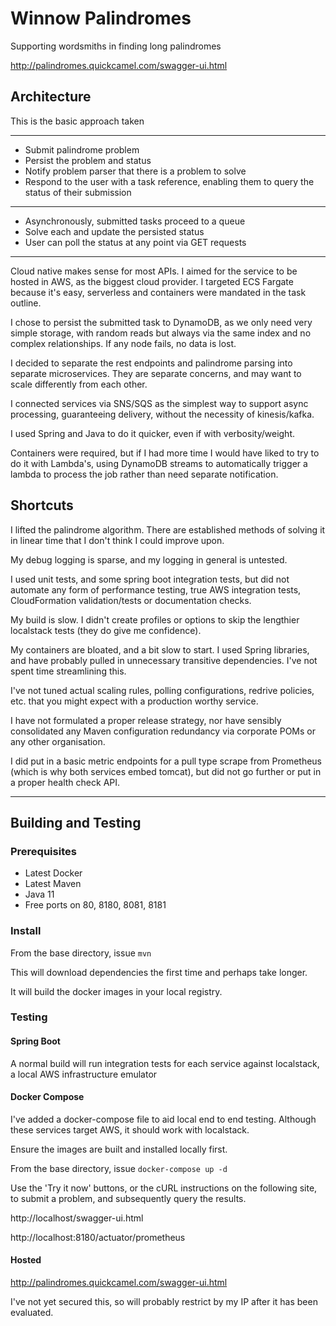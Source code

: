 # Winnow Palindromes #

Supporting wordsmiths in finding long palindromes

http://palindromes.quickcamel.com/swagger-ui.html

## Architecture ##
This is the basic approach taken

---
* Submit palindrome problem
* Persist the problem and status
* Notify problem parser that there is a problem to solve
* Respond to the user with a task reference, enabling them to query the status of their submission  
---
* Asynchronously, submitted tasks proceed to a queue
* Solve each and update the persisted status
* User can poll the status at any point via GET requests
---
Cloud native makes sense for most APIs. I aimed for the service to be hosted in AWS, as the biggest cloud provider.
I targeted ECS Fargate because it's easy, serverless and containers were mandated in the task outline.

I chose to persist the submitted task to DynamoDB, as we only need very simple storage, 
with random reads but always via the same index and no complex relationships. If any node fails, no data is lost.

I decided to separate the rest endpoints and palindrome parsing into separate microservices. They are separate concerns, 
and may want to scale differently from each other.

I connected services via SNS/SQS as the simplest way to support async processing, guaranteeing delivery, without the necessity 
of kinesis/kafka.

I used Spring and Java to do it quicker, even if with verbosity/weight.

Containers were required, but if I had more time I would have liked to try to do it with Lambda's, 
using DynamoDB streams to automatically trigger a lambda to process the job rather than need separate notification.

## Shortcuts ##

I lifted the palindrome algorithm.
There are established methods of solving it in linear time that I don't think I could improve upon.

My debug logging is sparse, and my logging in general is untested.

I used unit tests, and some spring boot integration tests, but did not automate any form of performance testing, 
true AWS integration tests, CloudFormation validation/tests or documentation checks.

My build is slow. I didn't create profiles or options to skip the lengthier localstack tests (they do give me confidence).

My containers are bloated, and a bit slow to start. I used Spring libraries, and have probably pulled in unnecessary 
transitive dependencies.
I've not spent time streamlining this.

I've not tuned actual scaling rules, polling configurations, redrive policies, etc. 
that you might expect with a production worthy service.

I have not formulated a proper release strategy, nor have sensibly consolidated any Maven configuration redundancy 
via corporate POMs or any other organisation.

I did put in a basic metric endpoints for a pull type scrape from Prometheus (which is why both services embed tomcat), 
but did not go further or put in a proper health check API.

---
## Building and Testing ##
### Prerequisites ###
* Latest Docker
* Latest Maven
* Java 11
* Free ports on 80, 8180, 8081, 8181

### Install ###
From the base directory, issue `mvn`

This will download dependencies the first time and perhaps take longer.

It will build the docker images in your local registry.

### Testing ###
#### Spring Boot ####
A normal build will run integration tests for each service against localstack, a local AWS infrastructure emulator

#### Docker Compose ####
I've added a docker-compose file to aid local end to end testing. Although these services target AWS, it should work with localstack.

Ensure the images are built and installed locally first.

From the base directory, issue `docker-compose up -d`

Use the 'Try it now' buttons, or the cURL instructions on the following site, to submit a problem, 
and subsequently query the results.

http://localhost/swagger-ui.html

http://localhost:8180/actuator/prometheus

#### Hosted ####
http://palindromes.quickcamel.com/swagger-ui.html

I've not yet secured this, so will probably restrict by my IP after it has been evaluated.
